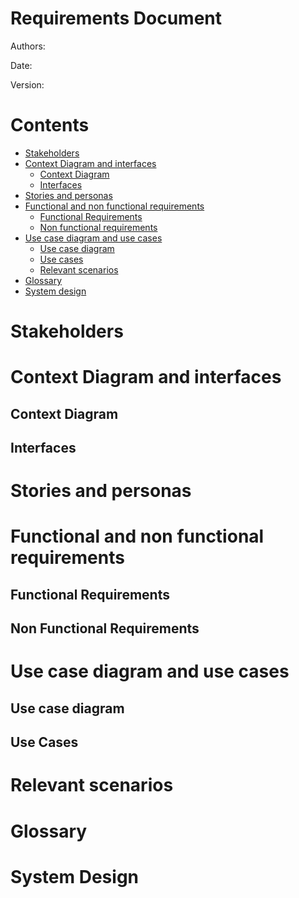 # Requirements Document

Authors: 

Date:

Version:

# Contents

- [Stakeholders](#stakeholders)
- [Context Diagram and interfaces](#context-diagram-and-interfaces)
  + [Context Diagram](#context-diagram)
  + [Interfaces](#interfaces) 
- [Stories and personas](#stories-and-personas)
- [Functional and non functional requirements](#functional-and-non-functional-requirements)
  + [Functional Requirements](#functional-requirements)
  + [Non functional requirements](#non-functional-requirements)
- [Use case diagram and use cases](#use-case-diagram-and-use-cases)
  + [Use case diagram](#use-case-diagram)
  + [Use cases](#use-cases)
  + [Relevant scenarios](#relevant-scenarios)
- [Glossary](#glossary)
- [System design](#system-design)


# Stakeholders

# Context Diagram and interfaces

## Context Diagram

## Interfaces

# Stories and personas

# Functional and non functional requirements

## Functional Requirements

## Non Functional Requirements

# Use case diagram and use cases

## Use case diagram

## Use Cases

# Relevant scenarios

# Glossary

# System Design
